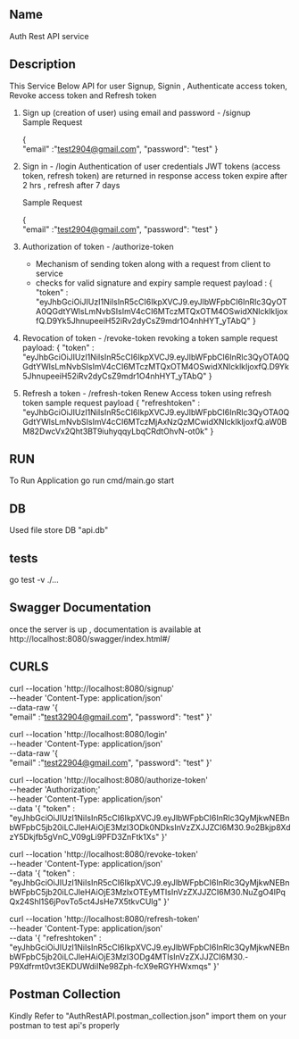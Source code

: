 ## Name
Auth Rest API service

## Description
This Service Below API for user Signup, Signin , Authenticate access token, Revoke access token and Refresh token

1. Sign up (creation of user) using email and password  - /signup   
    Sample Request 

   {   
    "email" :"test2904@gmail.com",
    "password": "test"
    }

2. Sign in - /login
     Authentication of user credentials
     JWT tokens (access token, refresh token) are returned in response 
     access token expire after 2 hrs , refresh after 7 days

    Sample Request 

   {   
    "email" :"test2904@gmail.com",
    "password": "test"
    }

3. Authorization of token  - /authorize-token 
     - Mechanism of sending token along with a request from client to service
     - checks for valid signature and expiry 
    sample request payload :
      {
    "token" : "eyJhbGciOiJIUzI1NiIsInR5cCI6IkpXVCJ9.eyJlbWFpbCI6InRlc3QyOTA0QGdtYWlsLmNvbSIsImV4cCI6MTczMTQxOTM4OSwidXNlcklkIjoxfQ.D9Yk5JhnupeeiH52iRv2dyCsZ9mdr1O4nhHYT_yTAbQ"
     }
4. Revocation of token - /revoke-token 
      revoking a token 
      sample request payload:
      {
    "token" : "eyJhbGciOiJIUzI1NiIsInR5cCI6IkpXVCJ9.eyJlbWFpbCI6InRlc3QyOTA0QGdtYWlsLmNvbSIsImV4cCI6MTczMTQxOTM4OSwidXNlcklkIjoxfQ.D9Yk5JhnupeeiH52iRv2dyCsZ9mdr1O4nhHYT_yTAbQ"
    }
5. Refresh a token  -  /refresh-token
    Renew Access token using refresh token
    sample request payload
    {
    "refreshtoken" : "eyJhbGciOiJIUzI1NiIsInR5cCI6IkpXVCJ9.eyJlbWFpbCI6InRlc3QyOTA0QGdtYWlsLmNvbSIsImV4cCI6MTczMjAxNzQzMCwidXNlcklkIjoxfQ.aW0BM82DwcVx2Qht3BT9iuhyqqyLbqCRdtOhvN-ot0k"
}


## RUN 
To Run  Application go run cmd/main.go start

## DB 
Used file store DB "api.db" 

## tests
go test -v ./...


## Swagger Documentation

once the server is up , documentation is available at  http://localhost:8080/swagger/index.html#/


## CURLS

curl --location 'http://localhost:8080/signup' \
--header 'Content-Type: application/json' \
--data-raw '{   
    "email" :"test32904@gmail.com",
    "password": "test"
}'

curl --location 'http://localhost:8080/login' \
--header 'Content-Type: application/json' \
--data-raw '{   
    "email" :"test22904@gmail.com",
    "password": "test"
}'

curl --location 'http://localhost:8080/authorize-token' \
--header 'Authorization;' \
--header 'Content-Type: application/json' \
--data '{
    "token" : "eyJhbGciOiJIUzI1NiIsInR5cCI6IkpXVCJ9.eyJlbWFpbCI6InRlc3QyMjkwNEBnbWFpbC5jb20iLCJleHAiOjE3MzI3ODk0NDksInVzZXJJZCI6M30.9o2Bkjp8XdzY5Dkjfb5gVnC_V09gLi9PFD3ZnFtk1Xs"
}'


curl --location 'http://localhost:8080/revoke-token' \
--header 'Content-Type: application/json' \
--data '{
    "token" : "eyJhbGciOiJIUzI1NiIsInR5cCI6IkpXVCJ9.eyJlbWFpbCI6InRlc3QyMjkwNEBnbWFpbC5jb20iLCJleHAiOjE3MzIxOTEyMTIsInVzZXJJZCI6M30.NuZgO4lPqQx24Shl1S6jPovTo5ct4JsHe7X5tkvCUlg"
}'


curl --location 'http://localhost:8080/refresh-token' \
--header 'Content-Type: application/json' \
--data '{
    "refreshtoken" : "eyJhbGciOiJIUzI1NiIsInR5cCI6IkpXVCJ9.eyJlbWFpbCI6InRlc3QyMjkwNEBnbWFpbC5jb20iLCJleHAiOjE3MzI3ODg4MTIsInVzZXJJZCI6M30.-P9Xdfrmt0vt3EKDUWdiINe98Zph-fcX9eRGYHWxmqs"
}'


## Postman Collection 

Kindly Refer to "AuthRestAPI.postman_collection.json" import them on your postman to test api's properly